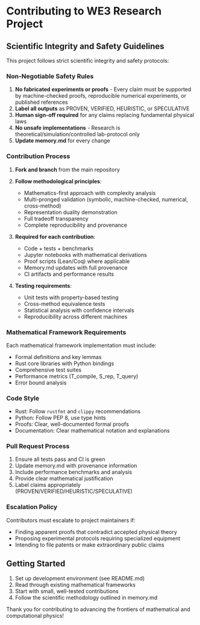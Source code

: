 # Contributing to WE3 Research Project

## Scientific Integrity and Safety Guidelines

This project follows strict scientific integrity and safety protocols:

### Non-Negotiable Safety Rules
1. **No fabricated experiments or proofs** - Every claim must be supported by machine-checked proofs, reproducible numerical experiments, or published references
2. **Label all outputs** as PROVEN, VERIFIED, HEURISTIC, or SPECULATIVE
3. **Human sign-off required** for any claims replacing fundamental physical laws
4. **No unsafe implementations** - Research is theoretical/simulation/controlled lab-protocol only
5. **Update memory.md** for every change

### Contribution Process

1. **Fork and branch** from the main repository
2. **Follow methodological principles**:
   - Mathematics-first approach with complexity analysis
   - Multi-pronged validation (symbolic, machine-checked, numerical, cross-method)
   - Representation duality demonstration
   - Full tradeoff transparency
   - Complete reproducibility and provenance

3. **Required for each contribution**:
   - Code + tests + benchmarks
   - Jupyter notebooks with mathematical derivations
   - Proof scripts (Lean/Coq) where applicable
   - Memory.md updates with full provenance
   - CI artifacts and performance results

4. **Testing requirements**:
   - Unit tests with property-based testing
   - Cross-method equivalence tests
   - Statistical analysis with confidence intervals
   - Reproducibility across different machines

### Mathematical Framework Requirements

Each mathematical framework implementation must include:
- Formal definitions and key lemmas
- Rust core libraries with Python bindings
- Comprehensive test suites
- Performance metrics (T_compile, S_rep, T_query)
- Error bound analysis

### Code Style
- Rust: Follow `rustfmt` and `clippy` recommendations
- Python: Follow PEP 8, use type hints
- Proofs: Clear, well-documented formal proofs
- Documentation: Clear mathematical notation and explanations

### Pull Request Process
1. Ensure all tests pass and CI is green
2. Update memory.md with provenance information
3. Include performance benchmarks and analysis
4. Provide clear mathematical justification
5. Label claims appropriately (PROVEN/VERIFIED/HEURISTIC/SPECULATIVE)

### Escalation Policy
Contributors must escalate to project maintainers if:
- Finding apparent proofs that contradict accepted physical theory
- Proposing experimental protocols requiring specialized equipment
- Intending to file patents or make extraordinary public claims

## Getting Started

1. Set up development environment (see README.md)
2. Read through existing mathematical frameworks
3. Start with small, well-tested contributions
4. Follow the scientific methodology outlined in memory.md

Thank you for contributing to advancing the frontiers of mathematical and computational physics!